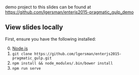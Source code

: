 demo project to this slides can be found at https://github.com/lgersman/enterjs2015-pragmatic_gulp_demo

## View slides locally

First, ensure you have the following installed:

0. [Node.js](http://nodejs.org)
0. `git clone https://github.com/lgersman/enterjs2015-pragmatic_gulp.git`
0. `npm install && node_modules/.bin/bower install`
0. `npm run serve`

